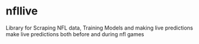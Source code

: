 # nfllive
Library for Scraping NFL data, Training Models and making live predictions
make live predictions both before and during nfl games
